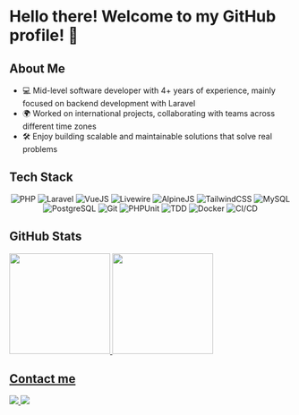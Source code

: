 # Hello there! Welcome to my GitHub profile! 👋

## About Me
- 💻 Mid-level software developer with 4+ years of experience, mainly focused on backend development with Laravel  
- 🌍 Worked on international projects, collaborating with teams across different time zones  
- 🛠 Enjoy building scalable and maintainable solutions that solve real problems

## Tech Stack
<div align="center">
  
  ![PHP](https://img.shields.io/badge/PHP-777BB4?style=for-the-badge&logo=php&logoColor=white)
  ![Laravel](https://img.shields.io/badge/Laravel-FF2D20?style=for-the-badge&logo=laravel&logoColor=white)
  ![VueJS](https://img.shields.io/badge/Vue.js-35495E?style=for-the-badge&logo=vue.js&logoColor=4FC08D)
  ![Livewire](https://img.shields.io/badge/Livewire-4E56A6?style=for-the-badge&logo=laravel&logoColor=white)
  ![AlpineJS](https://img.shields.io/badge/AlpineJS-8BC0D0?style=for-the-badge&logo=javascript&logoColor=white)
  ![TailwindCSS](https://img.shields.io/badge/Tailwind_CSS-38B2AC?style=for-the-badge&logo=tailwind-css&logoColor=white)
  ![MySQL](https://img.shields.io/badge/MySQL-4479A1?style=for-the-badge&logo=mysql&logoColor=white)
  ![PostgreSQL](https://img.shields.io/badge/PostgreSQL-316192?style=for-the-badge&logo=postgresql&logoColor=white)
  ![Git](https://img.shields.io/badge/Git-F05032?style=for-the-badge&logo=git&logoColor=white)
  ![PHPUnit](https://img.shields.io/badge/PHPUnit-6DB33F?style=for-the-badge&logo=php&logoColor=white)
  ![TDD](https://img.shields.io/badge/TDD-5A29E4?style=for-the-badge&logo=github&logoColor=white)
  ![Docker](https://img.shields.io/badge/Docker-2496ED?style=for-the-badge&logo=docker&logoColor=white)
  ![CI/CD](https://img.shields.io/badge/CI/CD-007ACC?style=for-the-badge&logo=github&logoColor=white)
  
</div>

## GitHub Stats
<div>
  <a href="https://github.com/rudzzz">
  <img height="180em" src="https://github-readme-stats.vercel.app/api?username=rudzzz&show_icons=true&theme=transparent&include_all_commits=true&count_private=true"/>
  <img height="180em" src="https://github-readme-stats.vercel.app/api/top-langs/?username=rudzzz&layout=compact&langs_count=7&theme=transparent"/>
</div>

## Contact me
<div>
  <a href="https://www.linkedin.com/in/acir-rudson-149704211/" target="_blank">
    <img src="https://img.shields.io/badge/LinkedIn-0077B5?style=for-the-badge&logo=linkedin&logoColor=white" target="_blank">
  </a> 
  <a href = "mailto:acir.rudson@gmail.com" target="_blank">
    <img src="https://img.shields.io/badge/Gmail-D14836?style=for-the-badge&logo=gmail&logoColor=white" target="_blank">
  </a>
</div>
  
